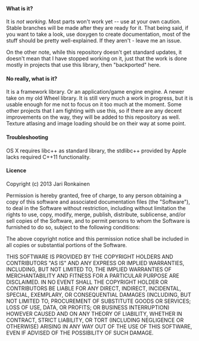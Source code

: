 #### What is it?
It is _not working_.  Most parts won't work yet -- use at your own caution.
Stable branches will be made after they are ready for it.  That being said, if you want to take a look, use doxygen to create documentation, most of the stuff should be pretty well-explained.  If they aren't - leave me an issue.

On the other note, while this repository doesn't get standard updates, it doesn't mean that I have stopped working on it, just that the work is done mostly in projects that use this library, then "backported" here.

#### No really, what is it?
It is a framework library.  Or an application/game engine engine.  A newer take on my old Wheel library.  It is still very much a
work in progress, but it is usable enough for me not to focus on it too much at the moment.  Some other projects that I am fighting with
use this, so if there are any decent improvements on the way, they will be added to this repository as well.  Texture atlasing and image loading
should be on their way at some point.

#### Troubleshooting
OS X requires libc++ as standard library, the stdlibc++ provided by Apple lacks required C++11 functionality.


#### Licence
Copyright (c) 2013 <year> Jari Ronkainen

Permission is hereby granted, free of charge, to any person obtaining a copy of this software and associated documentation files (the "Software"), to deal in the Software without restriction, including without limitation the rights to use, copy, modify, merge, publish, distribute, sublicense, and/or sell copies of the Software, and to permit persons to whom the Software is furnished to do so, subject to the following conditions:

The above copyright notice and this permission notice shall be included in all copies or substantial portions of the Software.

THIS SOFTWARE IS PROVIDED BY THE COPYRIGHT HOLDERS AND CONTRIBUTORS "AS IS" AND ANY EXPRESS OR IMPLIED WARRANTIES, INCLUDING, BUT NOT LIMITED TO, THE IMPLIED WARRANTIES OF MERCHANTABILITY AND FITNESS FOR A PARTICULAR PURPOSE ARE DISCLAIMED. IN NO EVENT SHALL THE COPYRIGHT HOLDER OR CONTRIBUTORS BE LIABLE FOR ANY DIRECT, INDIRECT, INCIDENTAL, SPECIAL, EXEMPLARY, OR CONSEQUENTIAL DAMAGES (INCLUDING, BUT NOT LIMITED TO, PROCUREMENT OF SUBSTITUTE GOODS OR SERVICES; LOSS OF USE, DATA, OR PROFITS; OR BUSINESS INTERRUPTION) HOWEVER CAUSED AND ON ANY THEORY OF LIABILITY, WHETHER IN CONTRACT, STRICT LIABILITY, OR TORT (INCLUDING NEGLIGENCE OR OTHERWISE) ARISING IN ANY WAY OUT OF THE USE OF THIS SOFTWARE, EVEN IF ADVISED OF THE POSSIBILITY OF SUCH DAMAGE.
